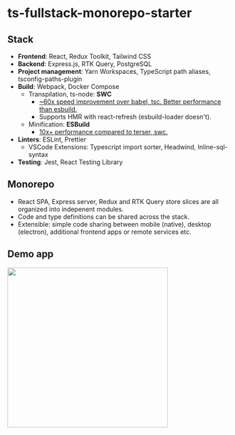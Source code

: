 # ts-fullstack-monorepo-starter

## Stack 
- **Frontend**: React, Redux Toolkit, Tailwind CSS
- **Backend**: Express.js, RTK Query, PostgreSQL
- **Project management**: Yarn Workspaces, TypeScript path aliases, tsconfig-paths-plugin
- **Build**: Webpack, Docker Compose
  - Transpilation, ts-node: **SWC**
    - [~60x speed improvement over babel, tsc. Better performance than esbuild.](https://swc.rs/docs/benchmarks)
    - Supports HMR with react-refresh (esbuild-loader doesn't).
  - Minification: **ESBuild**
    - [10x+ performance compared to terser, swc.](https://github.com/privatenumber/minification-benchmarks)
- **Linters**: ESLint, Prettier
  - VSCode Extensions: Typescript import sorter, Headwind, Inline-sql-syntax
- **Testing**: Jest, React Testing Library

## Monorepo
- React SPA, Express server, Redux and RTK Query store slices are all organized into indepenent modules. 
- Code and type definitions can be shared across the stack.
- Extensible: simple code sharing between mobile (native), desktop (electron), additional frontend apps or remote services etc. 

## Demo app
<img src="https://user-images.githubusercontent.com/34228073/179928197-62c4ef07-554c-453a-a25f-c83f95ef14f1.gif" width="360px" />
